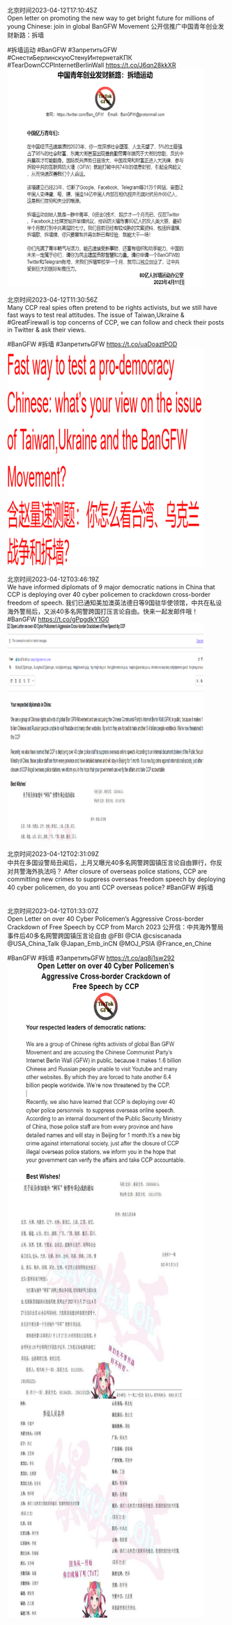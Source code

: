 北京时间2023-04-12T17:10:45Z<br>Open letter on promoting the new way to get bright future for millions of young Chinese: join in global BanGFW Movement
公开信推广中国青年创业发财新路：拆墙 

#拆墙运动 #BanGFW #ЗапретитьGFW #СнестиБерлинскуюCтенуИнтернетаКПК
#TearDownCCPInternetBerlinWall https://t.co/J6qn28kkXR<br><img src='/temp/image/2023/v-Month-4/1646078389273632768_0.jpg' width='450' height='500'><br><br>北京时间2023-04-12T11:30:56Z<br>Many CCP real spies often pretend to be rights activists, but we still have fast ways to test real attitudes. 
The issue of Taiwan,Ukraine &amp; #GreatFirewall is top concerns of CCP, we can follow and check their posts in Twitter &amp; ask their views.

#BanGFW #拆墙 #ЗапретитьGFW https://t.co/uaDoaztPOD<br><img src='/temp/image/2023/v-Month-4/1645992870636314625_0.jpg' width='450' height='500'><br><br>北京时间2023-04-12T03:46:19Z<br>We have informed diplomats of 9 major democratic  nations in China that CCP is deploying over 40 cyber policemen to crackdown cross-border freedom of speech.
我们已通知美加澳英法德日等9国驻华使领馆，中共在私设海外警局后，又派40多名网警跨国打压言论自由。快来一起发邮件哦！
#BanGFW https://t.co/gPpgdkY1G0<br><img src='/temp/image/2023/v-Month-4/1645875948947140609_0.jpg' width='450' height='500'><br><br>北京时间2023-04-12T02:31:09Z<br>中共在多国设警局丑闻后，上月又曝光40多名网警跨国镇压言论自由罪行，你反对共警海外执法吗？
After closure of overseas police stations, CCP are committing new crimes to suppress overseas freedom speech by deploying 40 cyber policemen, do you anti CCP  overseas police?
#BanGFW #拆墙<br><br><br>北京时间2023-04-12T01:33:07Z<br>Open Letter on over 40 Cyber Policemen’s Aggressive Cross-border Crackdown of
Free Speech by CCP from March 2023
公开信：中共海外警局事件后40多名网警跨国镇压言论自由
@FBI @CIA @csiscanada @USA_China_Talk @Japan_Emb_inCN @MOJ_PSIA @France_en_Chine

#BanGFW #拆墙 #ЗапретитьGFW https://t.co/aq8j1sw292<br><img src='/temp/image/2023/v-Month-4/1645842427272650752_0.jpg' width='450' height='500'><img src='/temp/image/2023/v-Month-4/1645842427272650752_1.jpg' width='450' height='500'><img src='/temp/image/2023/v-Month-4/1645842427272650752_2.jpg' width='450' height='500'><br><br>